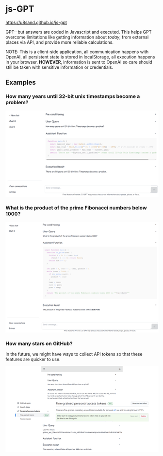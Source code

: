 # js-GPT

<https://u8sand.github.io/js-gpt>

GPT--but answers are coded in Javascript and executed. This helps GPT overcome limitations like getting information about *today*, from external places via API, and provide more reliable calculations.

NOTE: This is a client-side application, all communication happens with OpenAI, all persistent state is stored in localStorage, all execution happens in your browser. **HOWEVER**, information is sent to OpenAI so care should still be taken with sensitive information or credentials.

## Examples

### How many years until 32-bit unix timestamps become a problem?
![A screenshot of the app in action](./public/demo1.png)

### What is the product of the prime Fibonacci numbers below 1000?
![A screenshot of the app in action](./public/demo2.png)

### How many stars on GitHub?
In the future, we might have ways to collect API tokens so that these features are quicker to use.

![A screenshot of the app in action](./public/demo3.png)
